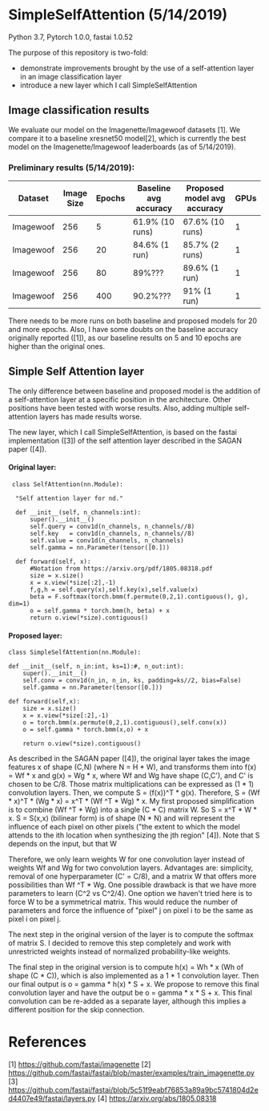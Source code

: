 # SimpleSelfAttention (5/14/2019)
Python 3.7, Pytorch 1.0.0, fastai 1.0.52


The purpose of this repository is two-fold:
- demonstrate improvements brought by the use of a self-attention layer in an image classification layer
- introduce a new layer which I call SimpleSelfAttention

## Image classification results

We evaluate our model on the Imagenette/Imagewoof datasets [1]. We compare it to a baseline xresnet50 model[2], which is currently the best model on the Imagenette/Imagewoof leaderboards (as of 5/14/2019).

### Preliminary results (5/14/2019):

| Dataset | Image Size  |  Epochs | Baseline avg accuracy  | Proposed model avg accuracy | GPUs  |
|---|---|---|---|---|---|
| Imagewoof | 256  |  5 |  61.9% (10 runs)| 67.6% (10 runs)  | 1  |
| Imagewoof | 256 | 20  |  84.6% (1 run) |  85.7% (2 runs) | 1 |
|  Imagewoof | 256  |  80 | 89%???  | 89.6% (1 run)  | 1 |
|  Imagewoof | 256  |  400 |  90.2%??? | 91% (1 run)  | 1 |

There needs to be more runs on both baseline and proposed models for 20 and more epochs. Also, I have some doubts on the baseline accuracy originally reported ([1]), as our baseline results on 5 and 10 epochs are higher than the original ones.


## Simple Self Attention layer

The only difference between baseline and proposed model is the addition of a self-attention layer at a specific position in the architecture. Other positions have been tested with worse results. Also, adding multiple self-attention layers has made results worse. 

The new layer, which I call SimpleSelfAttention, is based on the fastai implementation ([3]) of the self attention layer described in the SAGAN paper ([4]).

#### Original layer:

          
     class SelfAttention(nn.Module):
    
      "Self attention layer for nd."

      def __init__(self, n_channels:int):
          super().__init__()
          self.query = conv1d(n_channels, n_channels//8)
          self.key   = conv1d(n_channels, n_channels//8)
          self.value = conv1d(n_channels, n_channels)
          self.gamma = nn.Parameter(tensor([0.]))

      def forward(self, x):
          #Notation from https://arxiv.org/pdf/1805.08318.pdf
          size = x.size()
          x = x.view(*size[:2],-1)
          f,g,h = self.query(x),self.key(x),self.value(x)
          beta = F.softmax(torch.bmm(f.permute(0,2,1).contiguous(), g), dim=1)
          o = self.gamma * torch.bmm(h, beta) + x
          return o.view(*size).contiguous()

#### Proposed layer:
      
    class SimpleSelfAttention(nn.Module):
    
    def __init__(self, n_in:int, ks=1):#, n_out:int):
        super().__init__()            
        self.conv = conv1d(n_in, n_in, ks, padding=ks//2, bias=False)             
        self.gamma = nn.Parameter(tensor([0.]))      
     
    def forward(self,x):               
        size = x.size()
        x = x.view(*size[:2],-1)
        o = torch.bmm(x.permute(0,2,1).contiguous(),self.conv(x))      
        o = self.gamma * torch.bmm(x,o) + x      
         
        return o.view(*size).contiguous()   


As described in the SAGAN paper ([4]), the original layer takes the image features x of shape (C,N) (where N = H * W), and transforms them into f(x) = Wf * x and g(x) = Wg * x, where Wf and Wg have shape (C,C'), and C' is chosen to be C/8. Those matrix multiplications can be expressed as (1 * 1) convolution layers. Then, we compute S = (f(x))^T * g(x).
Therefore, S = (Wf * x)^T * (Wg * x) = x^T * (Wf ^T * Wg) * x. My first proposed simplification is to combine (Wf ^T * Wg) into a single (C * C) matrix W. So S = x^T * W * x.  S = S(x,x) (bilinear form) is of shape (N * N) and will represent the influence of each pixel on other pixels ("the extent to which the model attends to the ith location when synthesizing the jth region" [4]). Note that S depends on the input, but that W 

Therefore, we only learn weights W for one convolution layer instead of weights Wf and Wg for two convolution layers. Advantages are: simplicity, removal of one hyperparameter (C' = C/8), and a matrix W that offers more possibilities than Wf ^T * Wg. One possible drawback is that we have more parameters to learn (C^2 vs C^2/4). One option we haven't tried here is to force W to be a symmetrical matrix. This would reduce the number of parameters and force the influence of "pixel" j on pixel i to be the same as pixel i on pixel j.

The next step in the original version of the layer is to compute the softmax of matrix S. I decided to remove this step completely and work with unrestricted weights instead of normalized probability-like weights.

The final step in the original version is to compute h(x) = Wh * x (Wh of shape (C * C)), which is also implemented as a 1 * 1 convolution layer. Then our final output is o = gamma * h(x) * S + x.  We propose to remove this final convolution layer and have the output be o = gamma * x * S + x. This final convolution can be re-added as a separate layer, although this implies a different position for the skip connection.





# References

[1] https://github.com/fastai/imagenette
[2] https://github.com/fastai/fastai/blob/master/examples/train_imagenette.py
[3] https://github.com/fastai/fastai/blob/5c51f9eabf76853a89a9bc5741804d2ed4407e49/fastai/layers.py
[4] https://arxiv.org/abs/1805.08318
